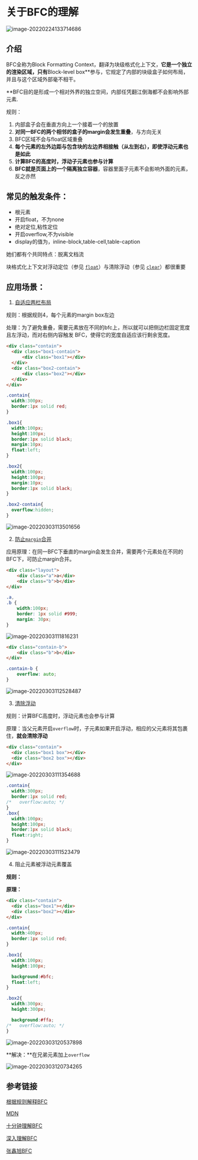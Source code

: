 

# 关于BFC的理解



![image-20220224133714686](C:\Users\Administrator\AppData\Roaming\Typora\typora-user-images\image-20220224133714686.png)



## 介绍

BFC全称为Block Formatting Context，翻译为块级格式化上下文，**它是一个独立的渲染区域，只有**Block-level box**参与，它规定了内部的块级盒子如何布局，并且与这个区域外部毫不相干。

**BFC目的是形成一个相对外界的独立空间，内部任凭翻江倒海都不会影响外部元素.


规则：

1. 内部盒子会在垂直方向上一个接着一个的放置
2. **对同一BFC的两个相邻的盒子的margin会发生重叠**，与方向无关
3. BFC区域不会与float区域重叠
4. **每个元素的左外边距与包含块的左边界相接触（从左到右），即使浮动元素也是如此**
5. **计算BFC的高度时，浮动子元素也参与计算**
6. **BFC就是页面上的一个隔离独立容器**，容器里面子元素不会影响外面的元素，反之亦然





## 常见的触发条件：

* 根元素
* 开启float，不为none
* 绝对定位,粘性定位
* 开启overflow,不为visible
* display的值为，inline-block,table-cell,table-caption



她们都有个共同特点：脱离文档流

块格式化上下文对浮动定位（参见 [`float`](https://developer.mozilla.org/zh-CN/docs/Web/CSS/float)）与清除浮动（参见 [`clear`](https://developer.mozilla.org/zh-CN/docs/Web/CSS/clear)）都很重要



## 应用场景：

1. [自适应两栏布局](https://codepen.io/sumuyzzz/pen/qBVyOjP)

规则：根据规则4，每个元素的margin box左边



处理：为了避免重叠，需要元素放在不同的bfc上，所以就可以把侧边栏固定宽度且左浮动，而对右侧内容触发 BFC，使得它的宽度自适应该行剩余宽度。

```html
<div class="contain">
  <div class="box1-contain">
      <div class="box1"></div>
  </div>
  <div class="box2-contain">
      <div class="box2"></div>
  </div>
</div>
```

```css
.contain{
  width:300px;
  border:1px solid red;
}

.box1{
  width:100px;
  height:100px;
  border:1px solid black;
  margin:10px;
  float:left;
}

.box2{
  width:100px;
  height:100px;
  margin:10px;
  border:1px solid black;
}

.box2-contain{
  overflow:hidden;
}
```

![image-20220303113501656](C:\Users\Administrator\AppData\Roaming\Typora\typora-user-images\image-20220303113501656.png)





2. [防止`margin`合并](https://codepen.io/pen/)

应用原理：在同一BFC下垂直的margin会发生合并，需要两个元素处在不同的BFC下，可防止margin合并。

```html
<div class="layout">
    <div class="a">a</div>
    <div class="b">b</div>
</div>
```
```css
.a,
.b {
    width:100px;
    border: 1px solid #999;
    margin: 30px;
}

```
![image-20220303111816231](C:\Users\Administrator\AppData\Roaming\Typora\typora-user-images\image-20220303111816231.png)

```html
<div class="contain-b">
    <div class="b">b</div>
</div>
```

```css
.contain-b {
    overflow: auto;
}
```

![image-20220303112528487](C:\Users\Administrator\AppData\Roaming\Typora\typora-user-images\image-20220303112528487.png)

3. [清除浮动](https://codepen.io/sumuyzzz/pen/yLPGvVa)

规则：计算BFC高度时，浮动元素也会参与计算

原理：当父元素开启`overflow`时，子元素如果开启浮动，相应的父元素将其包裹住，**就会清除浮动**



```html
<div class="contain">
  <div class="box1 box"></div>
  <div class="box2 box"></div>
</div>
```

![image-20220303111354688](C:\Users\Administrator\AppData\Roaming\Typora\typora-user-images\image-20220303111354688.png)



```css
.contain{
  width:300px;
  border:1px solid red;
/*   overflow:auto; */
}
.box{
  width:100px;
  height:100px;
  border:1px solid black;
  float:right;
}
```

![image-20220303111523479](C:\Users\Administrator\AppData\Roaming\Typora\typora-user-images\image-20220303111523479.png)

4. 阻止元素被浮动元素覆盖

**规则：**

**原理：**

```html
<div class="contain">
  <div class="box1"></div>
  <div class="box2"></div>
</div>  
```

```css
.contain{
  width:400px;
  border:1px solid red;
}

.box1{
  width:100px;
  height:100px;

  background:#bfc;
  float:left;
}

.box2{
  width:300px;
  height:300px;

  background:#ffa;
/*   overflow:auto; */
}

```

![image-20220303120537898](C:\Users\Administrator\AppData\Roaming\Typora\typora-user-images\image-20220303120537898.png)



**解决：**在兄弟元素加上`overflow`

![image-20220303120734265](C:\Users\Administrator\AppData\Roaming\Typora\typora-user-images\image-20220303120734265.png)





## 参考链接

[根据规则解释BFC](https://juejin.cn/post/6844903476774830094)

[MDN](https://developer.mozilla.org/zh-CN/docs/Web/Guide/CSS/Block_formatting_context)

[十分钟理解BFC](https://zhuanlan.zhihu.com/p/25321647)

[深入理解BFC](https://juejin.cn/post/6844903693028966414)

[张鑫旭BFC](https://www.zhangxinxu.com/wordpress/2015/02/css-deep-understand-flow-bfc-column-two-auto-layout/)